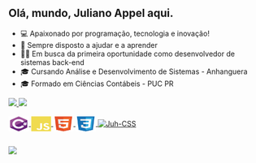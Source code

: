 ## Olá, mundo, Juliano Appel aqui.

* 💻 Apaixonado por programação, tecnologia e inovação!
* 🤝 Sempre disposto a ajudar e a aprender
* 👨‍💻 Em busca da primeira oportunidade como desenvolvedor de sistemas back-end
* 🎓 Cursando Análise e Desenvolvimento de Sistemas - Anhanguera
* 🎓 Formado em Ciências Contábeis - PUC PR

<div align="left">
  <a href="https://github.com/julianoappel">
  <img height="180em" src="https://github-readme-stats.vercel.app/api?username=julianoappel&show_icons=true&theme=dracula&include_all_commits=true&count_private=true"/>
  <img height="180em" src="https://github-readme-stats.vercel.app/api/top-langs/?username=julianoappel&layout=compact&langs_count=7&theme=dracula"/>
</div>
<div style="display: inline_block"><br>
  <img align="center" alt="Juh-Csharp" height="30" width="40" src="https://raw.githubusercontent.com/devicons/devicon/master/icons/csharp/csharp-original.svg">
  <img align="center" alt="Juh-Js" height="30" width="40" src="https://raw.githubusercontent.com/devicons/devicon/master/icons/javascript/javascript-plain.svg">
  <img align="center" alt="Juh-HTML" height="30" width="40" src="https://raw.githubusercontent.com/devicons/devicon/master/icons/html5/html5-original.svg">
  <img align="center" alt="Juh-CSS" height="30" width="40" src="https://raw.githubusercontent.com/devicons/devicon/master/icons/css3/css3-original.svg">
  <img align="center" alt="Juh-CSS" height="30" width="40" src="https://cdn.jsdelivr.net/gh/devicons/devicon/icons/microsoftsqlserver/microsoftsqlserver-plain.svg">
</div> 

  ##
  
<a href="https://www.linkedin.com/in/julianoappel" target="_blank"><img src="https://img.shields.io/badge/-LinkedIn-%230077B5?style=for-the-badge&logo=linkedin&logoColor=white" target="_blank"></a>

